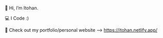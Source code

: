 💞️ Hi, I’m Itohan.

💻 I Code :)

💞️ Check out my portfolio/personal website --> https://itohan.netlify.app/

